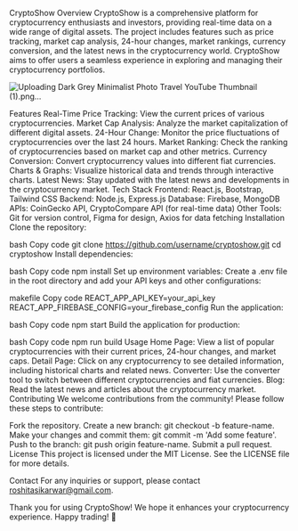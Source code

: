 CryptoShow
Overview
CryptoShow is a comprehensive platform for cryptocurrency enthusiasts and investors, providing real-time data on a wide range of digital assets. The project includes features such as price tracking, market cap analysis, 24-hour changes, market rankings, currency conversion, and the latest news in the cryptocurrency world. CryptoShow aims to offer users a seamless experience in exploring and managing their cryptocurrency portfolios.

![Uploading Dark Grey Minimalist Photo Travel YouTube Thumbnail (1).png…]()

Features
Real-Time Price Tracking: View the current prices of various cryptocurrencies.
Market Cap Analysis: Analyze the market capitalization of different digital assets.
24-Hour Change: Monitor the price fluctuations of cryptocurrencies over the last 24 hours.
Market Ranking: Check the ranking of cryptocurrencies based on market cap and other metrics.
Currency Conversion: Convert cryptocurrency values into different fiat currencies.
Charts & Graphs: Visualize historical data and trends through interactive charts.
Latest News: Stay updated with the latest news and developments in the cryptocurrency market.
Tech Stack
Frontend: React.js, Bootstrap, Tailwind CSS
Backend: Node.js, Express.js
Database: Firebase, MongoDB
APIs: CoinGecko API, CryptoCompare API (for real-time data)
Other Tools: Git for version control, Figma for design, Axios for data fetching
Installation
Clone the repository:

bash
Copy code
git clone https://github.com/username/cryptoshow.git
cd cryptoshow
Install dependencies:

bash
Copy code
npm install
Set up environment variables:
Create a .env file in the root directory and add your API keys and other configurations:

makefile
Copy code
REACT_APP_API_KEY=your_api_key
REACT_APP_FIREBASE_CONFIG=your_firebase_config
Run the application:

bash
Copy code
npm start
Build the application for production:

bash
Copy code
npm run build
Usage
Home Page: View a list of popular cryptocurrencies with their current prices, 24-hour changes, and market caps.
Detail Page: Click on any cryptocurrency to see detailed information, including historical charts and related news.
Converter: Use the converter tool to switch between different cryptocurrencies and fiat currencies.
Blog: Read the latest news and articles about the cryptocurrency market.
Contributing
We welcome contributions from the community! Please follow these steps to contribute:

Fork the repository.
Create a new branch: git checkout -b feature-name.
Make your changes and commit them: git commit -m 'Add some feature'.
Push to the branch: git push origin feature-name.
Submit a pull request.
License
This project is licensed under the MIT License. See the LICENSE file for more details.

Contact
For any inquiries or support, please contact roshitasikarwar@gmail.com.

Thank you for using CryptoShow! We hope it enhances your cryptocurrency experience. Happy trading! 🚀

